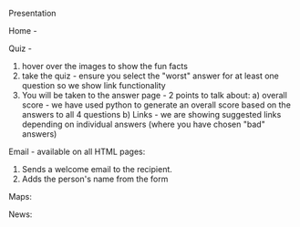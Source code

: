 Presentation

Home -

Quiz -
1) hover over the images to show the fun facts
2) take the quiz - ensure you select the "worst" answer for at least one question so we show link functionality
3) You will be taken to the answer page - 2 points to talk about:
  a) overall score - we have used python to generate an overall score based on the answers to all 4 questions
  b) Links - we are showing suggested links depending on individual answers (where you have chosen "bad" answers)

Email - available on all HTML pages:
1) Sends a welcome email to the recipient.
2) Adds the person's name from the form

Maps:

News:
